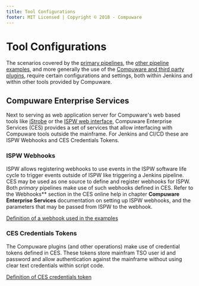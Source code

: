 ```yaml
---
title: Tool Configurations
footer: MIT Licensed | Copyright © 2018 - Compuware
---
```

# Tool Configurations

The scenarios covered by the [primary pipelines](../pipelines/readme.md), the [other pipeline examples](../advanced_pipelines/readme.md), and more generally the use of the [Compuware and third party plugins](./plugins.md), require certain configurations and settings, both within Jenkins and within other tools provided by Compuware.

## Compuware Enterprise Services

Next to serving as web application server for Compuware's web based tools like [iStrobe](https://compuware.com/strobe-mainframe-performance-monitoring/) or the [ISPW web interface](https://compuware.com/ispw-source-code-management/), Compuware Enterprise Services (CES) provides a set of services that allow interfacing with Compuware tools outside the mainframe. For Jenkins and CI/CD these are ISPW Webhooks and CES Credentials Tokens.

### ISPW Webhooks

ISPW allows registering webhooks to use events in the ISPW software life cycle to trigger events outside of ISPW like triggering a Jenkins pipeline. CES may be used as one source to define and register webhooks for ISPW. Both *primary* pipelines make use of such webhooks defined in CES. Refer to the Webhooks** section in the CES online help in chapter **Compuware Enterprise Services** documentation on setting up ISPW webhooks, and the parameters that may be passed from ISPW to the webhook.

[Definition of a webhook used in the examples](./webhook_setup.md)

### CES Credentials Tokens

The Compuware plugins (and other operations) make use of credential tokens defined in CES. These tokens store mainfram TSO user id and password and allow authentication against the mainframe without using clear text credentials within script code. 

[Definition of CES credentials token](./CES_credentials_token.md)
<!--stackedit_data:
eyJoaXN0b3J5IjpbODAzMjcwMTg2XX0=
-->